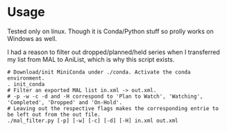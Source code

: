 # Usage

Tested only on linux. Though it is Conda/Python stuff so prolly works on Windows as well.

I had a reason to filter out dropped/planned/held series when I transferred my list from MAL to AniList, which is why this script exists.

```
# Download/init MiniConda under ./conda. Activate the conda environment.
. init_conda
# Filter an exported MAL list in.xml -> out.xml.
# -p -w -c -d and -H correspond to 'Plan to Watch', 'Watching', 'Completed', 'Dropped' and 'On-Hold'.
# Leaving out the respective flags makes the corresponding entrie to be left out from the out file.
./mal_filter.py [-p] [-w] [-c] [-d] [-H] in.xml out.xml
```
